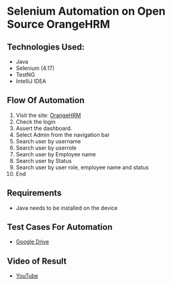 # Selenium Automation on Open Source OrangeHRM
## Technologies Used:
* Java
* Selenium (4.17)
* TestNG
* IntelliJ IDEA
## Flow Of Automation
1. Visit the site: [OrangeHRM](https://opensource-demo.orangehrmlive.com/web/index.php/auth/login)
2. Check the login
3. Assert the dashboard.
4. Select Admin from the navigation bar
5. Search user by username
6. Search user by userrole
7. Search user by Employee name
8. Search user by Status
9. Search user by user role, employee name and status
10. End
## Requirements
* Java needs to be installed on the device
## Test Cases For Automation 
* [Google Drive](https://docs.google.com/spreadsheets/d/1dJKiBvG-FwoU4VgE0_RVhZ0mY2AKCSSq6Zd_oGaKnOc/edit?usp=sharing)
## Video of Result
* [YouTube](https://youtu.be/PGA4z96Cfm4?si=AzjzcY2oU1yi92HR)
